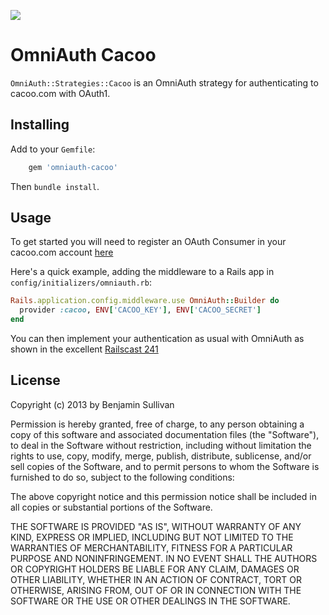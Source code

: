 [<img src="https://secure.travis-ci.org/bonsaiben/omniauth-cacoo.png">](http://travis-ci.org/bonsaiben/omniauth-cacoo)

# OmniAuth Cacoo

`OmniAuth::Strategies::Cacoo` is an OmniAuth strategy for authenticating to
cacoo.com with OAuth1.

## Installing

Add to your `Gemfile`:

```ruby
    gem 'omniauth-cacoo'
```

Then `bundle install`.

## Usage

To get started you will need to register an OAuth Consumer in your
cacoo.com account
[here](https://cacoo.com/profile/apps)

Here's a quick example, adding the middleware to a Rails app in
`config/initializers/omniauth.rb`:

```ruby
Rails.application.config.middleware.use OmniAuth::Builder do
  provider :cacoo, ENV['CACOO_KEY'], ENV['CACOO_SECRET']
end
```
You can then implement your authentication as usual with OmniAuth as
shown in the excellent [Railscast
241](http://railscasts.com/episodes/241-simple-omniauth)

## License

Copyright (c) 2013 by Benjamin Sullivan

Permission is hereby granted, free of charge, to any person obtaining a
copy of this software and associated documentation files (the
"Software"), to deal in the Software without restriction, including
without limitation the rights to use, copy, modify, merge, publish,
distribute, sublicense, and/or sell copies of the Software, and to
permit persons to whom the Software is furnished to do so, subject to
the following conditions:

The above copyright notice and this permission notice shall be included
in all copies or substantial portions of the Software.

THE SOFTWARE IS PROVIDED "AS IS", WITHOUT WARRANTY OF ANY KIND, EXPRESS
OR IMPLIED, INCLUDING BUT NOT LIMITED TO THE WARRANTIES OF
MERCHANTABILITY, FITNESS FOR A PARTICULAR PURPOSE AND NONINFRINGEMENT.
IN NO EVENT SHALL THE AUTHORS OR COPYRIGHT HOLDERS BE LIABLE FOR ANY
CLAIM, DAMAGES OR OTHER LIABILITY, WHETHER IN AN ACTION OF CONTRACT,
TORT OR OTHERWISE, ARISING FROM, OUT OF OR IN CONNECTION WITH THE
SOFTWARE OR THE USE OR OTHER DEALINGS IN THE SOFTWARE.

